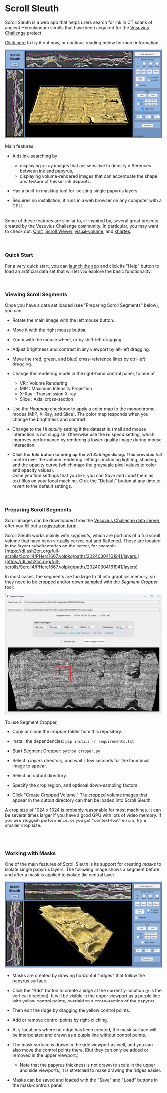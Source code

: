 
# Scroll Sleuth

Scroll Sleuth is a web app that helps users search for ink in CT scans of ancient Herculaneum scrolls that have been acquired for the [Vesuvius Challenge](https://scrollprize.org/) project.
<br/>

[Click here](https://paul-g2.github.io/ScrollSleuth/) to try it out now, or continue reading below for more information.
<br/>

<img src="./cover_photo.jpg">

<br/>

Main features:

- Aids ink-searching by

  - displaying x-ray images that are sensitive to density differences between ink and papyrus,
  - displaying volume-rendered images that can accentuate the shape and texture of thicker ink deposits.

- Has a built-in masking tool for isolating single papyrus layers.
- Requires no installation; it runs in a web browser on any computer with a GPU.
<br/><br/>

Some of these features are similar to, or inspired by, several great projects created by the Vesuvius Challenge community. In particular, you may want to check out: 
[&Omega;mit](https://onedrive.live.com/?authkey=%21ALfVTOHQOkbecQ0&id=D6F698278C30CB3E%212310&cid=D6F698278C30CB3E), 
[Scroll Viewer](https://github.com/lukeboi/scroll-viewer),
[visual-volume](https://github.com/pocper1/visual-volume),
and [khartes](https://github.com/KhartesViewer/khartes).
<br/><br/><br/>


### Quick Start

For a very quick start, you can [launch the app](https://paul-g2.github.io/ScrollSleuth/) and click its "Help" button to load an artificial data set that will let you explore the basic functionality.
<br/> <br/> <br/>


### Viewing Scroll Segments

Once you have a data set loaded (see "Preparing Scroll Segments" below), you can:

- Rotate the main image with the left mouse button.

- Move it with the right mouse button.

- Zoom with the mouse wheel, or by shift-left dragging.

- Adjust brightness and contrast in any viewport by alt-left dragging.

- Move the (red, green, and blue) cross-reference lines by ctrl-left dragging.

- Change the rendering mode in the right-hand control panel, to one of
  - VR : Volume Rendering
  - MIP : Maximum Intensity Projection
  - X-Ray : Transmission X-ray
  - Slice : Axial cross-section

- Use the *Heatmap* checkbox to apply a color map to the monochrome modes (MIP, X-Ray, and Slice). The color map responds when you change the brightness and contrast.

- Change to the *Hi quality* setting if the dataset is small and mouse interaction is not sluggish. Otherwise use the *Hi speed* setting, which improves performance by rendering a lower-quality image during mouse interaction.

- Click the *Edit* button to bring up the *VR Settings* dialog. This provides full control over the volume rendering settings, including lighting, shading, and the opacity curve (which maps the grayscale pixel values to color and opacity values).  
Once you find settings that you like, you can *Save* and *Load* them as text files on your local machine. Click the "Default" button at any time to revert to the default settings.
<br/><br/> <br/>

### Preparing Scroll Segments

Scroll images can be downloaded from the [Vesuvius Challenge data server](https://dl.ash2txt.org/), after you fill out a [registration form](https://scrollprize.org/data).<br/>

Scroll Sleuth works mainly with *segments*, which are portions of a full scroll volume that have been virtually carved out and flattened. These are located in the *layers* subdirectories on the server, for example [https://dl.ash2txt.org/full-scrolls/Scroll4/PHerc1667.volpkg/paths/20240304161941/layers.](https://dl.ash2txt.org/full-scrolls/Scroll4/PHerc1667.volpkg/paths/20240304161941/layers) <br/>

In most cases, the segments are too large to fit into graphics memory, so they need to be cropped and/or down-sampled with the *Segment Cropper* tool:

<img src="./cropper.png">

<br/>

To use Segment Cropper,

- Copy or clone the *cropper* folder from this repository.

- Install the dependencies: `pip install -r requirements.txt`

- Start Segment Cropper: `python cropper.py`

- Select a *layers* directory, and wait a few seconds for the thumbnail image to appear.

- Select an output directory.

- Specify the crop region, and optional down-sampling factors.

- Click "Create Cropped Volume." The cropped volume images that appear in the output directory can then be loaded into Scroll Sleuth. 

A crop size of 1024 x 1024 is probably reasonable for most machines. It can be several times larger if you have a good GPU with lots of video memory. If you see sluggish performance, or you get "context-lost" errors, try a smaller crop size. 


<br/> <br/> 

### Working with Masks

One of the main features of Scroll Sleuth is its support for creating *masks* to isolate single papyrus layers. The following image shows a segment before and after a mask is applied to isolate the central layer. 

<img src="./mask_on_off.gif">


- Masks are created by drawing horizontal "ridges" that follow the papyrus surface. 

- Click the "Add" button to create a ridge at the current y-location (y is the vertical direction). It will be visible in the upper viewport as a purple line with yellow control points, overlaid on a cross-section of the papyrus. 

- Then edit the ridge by dragging the yellow control points.

- Add or remove control points by right-clicking.

- At y-locations where no ridge has been created, the mask surface will be interpolated and drawn as a purple line without control points.  

- The mask surface is drawn in the side viewport as well, and you can also move the control points there. (But they can only be added or removed in the upper viewport.)

  - Note that the papyrus thickness is not drawn to scale in the upper and side viewports; it is stretched to make drawing the ridges easier.

- Masks can be saved and loaded with the "Save" and "Load" buttons in the mask-controls panel. 



